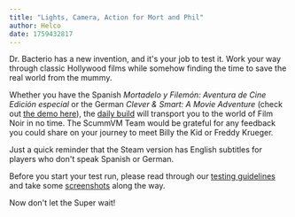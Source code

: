 ```yaml
---
title: "Lights, Camera, Action for Mort and Phil"
author: Helco
date: 1759432817
---
```



Dr. Bacterio has a new invention, and it's your job to test it. Work your way through classic Hollywood films while somehow finding the time to save the real world from the mummy.

Whether you have the Spanish _Mortadelo y Filemón: Aventura de Cine Edición especial_ or the German _Clever & Smart: A Movie Adventure_ (check out [the demo here](https://scummvm.org/demos/)), the [daily build](https://scummvm.org/downloads/#daily) will transport you to the world of Film Noir in no time. The ScummVM Team would be grateful for any feedback you could share on your journey to meet Billy the Kid or Freddy Krueger.

Just a quick reminder that the Steam version has English subtitles for players who don't speak Spanish or German.

Before you start your test run, please read through our [testing guidelines](https://wiki.scummvm.org/index.php/Release_Testing) and take some [screenshots](https://wiki.scummvm.org/index.php/Screenshots) along the way.

Now don't let the Super wait!
